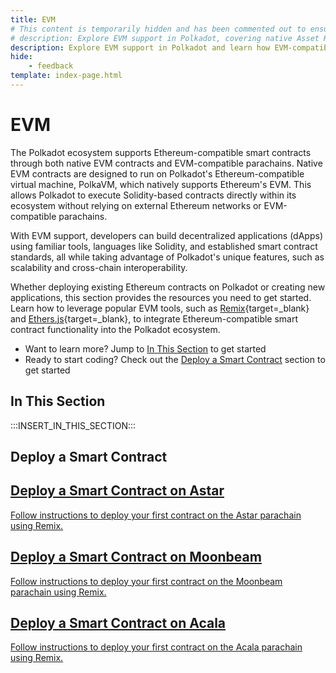 ```yaml
---
title: EVM 
# This content is temporarily hidden and has been commented out to ensure it is preserved.
# description: Explore EVM support in Polkadot, covering native Asset Hub contracts and parachain implementations like Astar and Moonbeam for smart contract development.
description: Explore EVM support in Polkadot and learn how EVM-compatible smart contracts integrate seamlessly within the Polkadot ecosystem. 
hide: 
    - feedback
template: index-page.html
---
```


# EVM

The Polkadot ecosystem supports Ethereum-compatible smart contracts through both native EVM contracts and EVM-compatible parachains. Native EVM contracts are designed to run on Polkadot's Ethereum-compatible virtual machine, PolkaVM, which natively supports Ethereum's EVM. This allows Polkadot to execute Solidity-based contracts directly within its ecosystem without relying on external Ethereum networks or EVM-compatible parachains.

With EVM support, developers can build decentralized applications (dApps) using familiar tools, languages like Solidity, and established smart contract standards, all while taking advantage of Polkadot's unique features, such as scalability and cross-chain interoperability.

Whether deploying existing Ethereum contracts on Polkadot or creating new applications, this section provides the resources you need to get started. Learn how to leverage popular EVM tools, such as [Remix](https://remix.ethereum.org/){target=\_blank} and [Ethers.js](https://docs.ethers.org/){target=\_blank}, to integrate Ethereum-compatible smart contract functionality into the Polkadot ecosystem.

- Want to learn more? Jump to [In This Section](#in-this-section) to get started
- Ready to start coding? Check out the [Deploy a Smart Contract](#deploy-a-smart-contract) section to get started

## In This Section

:::INSERT_IN_THIS_SECTION:::

## Deploy a Smart Contract

<div class="subsection-wrapper">
  <!-- This content is temporarily hidden and has been commented out to ensure it is preserved. -->
  <!-- <div class="card">
    <a href="/develop/smart-contracts/evm/native-evm-contracts/#deploy-a-smart-contract-to-asset-hub">
      <h2 class="title">Deploy a Smart Contract on Asset Hub</h2>
      <p class="description">Follow instructions to deploy your first contract using Remix on the Asset Hub system chain.</p>
    </a>
  </div> -->
  <div class="card">
    <a href="https://docs.astar.network/docs/build/EVM/first-contract/" target="_blank">
      <h2 class="title">Deploy a Smart Contract on Astar</h2>
      <p class="description">Follow instructions to deploy your first contract on the Astar parachain using Remix.</p>
    </a>
  </div>
  <div class="card">
    <a href="https://docs.moonbeam.network/builders/ethereum/dev-env/remix/" target="_blank">
      <h2 class="title">Deploy a Smart Contract on Moonbeam</h2>
      <p class="description">Follow instructions to deploy your first contract on the Moonbeam parachain using Remix.</p>
    </a>
  </div>
  <div class="card">
    <a href="https://evmdocs.acala.network/tooling/remix-ide/deploying-a-smart-contract" target="_blank">
      <h2 class="title">Deploy a Smart Contract on Acala</h2>
      <p class="description">Follow instructions to deploy your first contract on the Acala parachain using Remix.</p>
    </a>
  </div>
</div>
